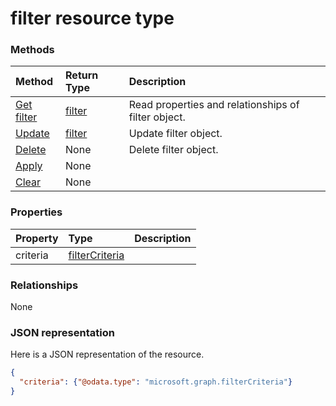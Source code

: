 # filter resource type




### Methods

| Method		   | Return Type	|Description|
|:---------------|:--------|:----------|
|[Get filter](../api/filter_get.md) | [filter](filter.md) |Read properties and relationships of filter object.|
|[Update](../api/filter_update.md) | [filter](filter.md)	|Update filter object. |
|[Delete](../api/filter_delete.md) | None |Delete filter object. |
|[Apply](../api/filter_apply.md)|None||
|[Clear](../api/filter_clear.md)|None||

### Properties
| Property	   | Type	|Description|
|:---------------|:--------|:----------|
|criteria|[filterCriteria](filtercriteria.md)||

### Relationships
None


### JSON representation

Here is a JSON representation of the resource.

<!-- {
  "blockType": "resource",
  "optionalProperties": [

  ],
  "@odata.type": "microsoft.graph.filter"
}-->

```json
{
  "criteria": {"@odata.type": "microsoft.graph.filterCriteria"}
}

```

<!-- uuid: 8fcb5dbc-d5aa-4681-8e31-b001d5168d79
2015-10-25 14:57:30 UTC -->
<!-- {
  "type": "#page.annotation",
  "description": "filter resource",
  "keywords": "",
  "section": "documentation",
  "tocPath": ""
}-->
